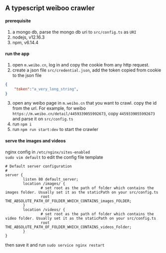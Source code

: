 ## A typescript weiboo crawler
#### prerequisite
1. a mongo db, parse the mongo db uri to `src/config.ts` as `URI`
2. nodejs, v12.16.3
3. npm, v6.14.4
#### run the app
1. open `m.weibo.cn`, log in and copy the cookie from any http request.
2. create a json file `src/credential.json`, add the token copied from cookie to the json file
```json
{
    "token":"a_very_long_string",
}
```
3. open any weibo page in `m.weibo.cn` that you want to crawl. copy the id from the url. For example, for weibo `https://m.weibo.cn/detail/4459339055992673`, copy `4459339055992673` and parse it on `src/config.ts`
4. run `npm i`
5. run `npm run start:dev` to start the crawler

#### serve the images and videos
nginx config in `/etc/nginx/sites-enabled`  
`sudo vim default` to edit the config file
template 
```
# Default server configuration
#
server {
        listen 80 default_server;
        location /images/ {
                # set root as the path of folder which contains the images folder. Usually set it as the staticPath on your src/config.ts
                root THE_ABSOLUTE_PATH_OF_FOLDER_WHICH_CONTAINS_images_FOLDER;
        }
        location /videos/ {
                # set root as the path of folder which contains the video folder. Usually set it as the staticPath on your src/config.ts
                root THE_ABSOLUTE_PATH_OF_FOLDER_WHICH_CONTAINS_videos_Folder;
        }
}
```
then save it and run `sudo service nginx restart`